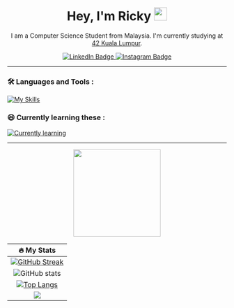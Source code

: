 <div id="header" align="center">
  <h1>
    Hey, I'm Ricky
    <img src="https://media.giphy.com/media/hvRJCLFzcasrR4ia7z/giphy.gif" width="30px"/>
  </h1>

  <p>I am a Computer Science Student from Malaysia. I'm currently studying at <a href="https://42kl.edu.my/">42 Kuala Lumpur</a>.</p>
  
  <div id="badges">
    <a href="https://www.linkedin.com/in/ricky-wong-tiong-song/">
      <img src="https://img.shields.io/badge/LinkedIn-blue?style=for-the-badge&logo=linkedin&logoColor=white" alt="LinkedIn Badge"/>
    </a>
    <a href="https://www.instagram.com/ricky_0625/">
      <img src="https://img.shields.io/badge/Instagram-%23E4405F.svg?style=for-the-badge&logo=Instagram&logoColor=white" alt="Instagram Badge"/>
    </a>
  </div>

</div>

---

### :hammer_and_wrench: Languages and Tools :

[![My Skills](https://skillicons.dev/icons?i=bash,linux,c,cpp,html,css,js,ts,npm,vite,react,nodejs,nextjs,jest,tailwind,mui,figma,java,py,git,github,vscode,md,discord,docker,php,nginx,arch,ubuntu)](https://skillicons.dev)

### :satisfied: Currently learning these :

[![Currently learning](https://skillicons.dev/icons?i=go,rust,laravel)](https://skillicons.dev)

---

<div align="center">
  <img src="https://media.giphy.com/media/7fw4JltlnpOmojLCbT/giphy.gif" width="200">
</div>

<div align="center">
  <div>
</div>

|                                                                               :fire: **My Stats**                                                                                |
| :------------------------------------------------------------------------------------------------------------------------------------------------------------------------------: |
|                          [![GitHub Streak](https://streak-stats.demolab.com?user=ricky0625&theme=whatsapp-dark)](https://git.io/streak-stats)                                    |
|                                  ![GitHub stats](https://github-readme-stats.vercel.app/api?username=Ricky0625&show_icons=true&theme=vue-dark)                                   |
| [![Top Langs](https://github-readme-stats.vercel.app/api/top-langs/?username=Ricky0625&layout=compact&theme=theme=vue-dark)](https://github.com/anuraghazra/github-readme-stats) |
|                        [![](https://visitcount.itsvg.in/api?id=Ricky0625&label=Profile%20Views&color=9&icon=6&pretty=false)](https://visitcount.itsvg.in)                        |
